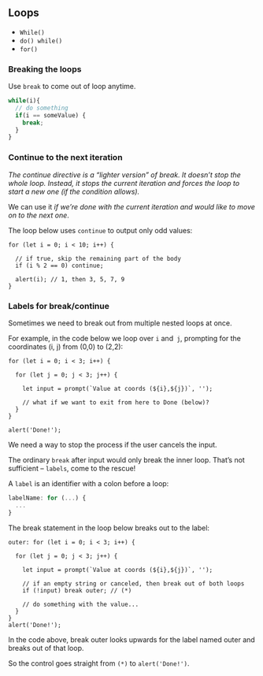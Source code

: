 ## Loops
- ``While()``
- ``do() while()``
- ``for()``

### Breaking the loops  
Use ```break``` to come out of loop anytime.
```js
while(i){
  // do something
  if(i == someValue) {
    break;
  }
}
```

### Continue to the next iteration
_The continue directive is a “lighter version” of break. It doesn’t stop the whole loop. Instead, it stops the current iteration and forces the loop to start a new one (if the condition allows)._

We can use it _if we’re done with the current iteration and would like to move on to the next one_.

The loop below uses ``continue`` to output only odd values:
```JS
for (let i = 0; i < 10; i++) {

  // if true, skip the remaining part of the body
  if (i % 2 == 0) continue;

  alert(i); // 1, then 3, 5, 7, 9
}
```

### Labels for break/continue
Sometimes we need to break out from multiple nested loops at once.

For example, in the code below we loop over ``i`` and`` j``, prompting for the coordinates (i, j) from (0,0) to (2,2):
```JS
for (let i = 0; i < 3; i++) {

  for (let j = 0; j < 3; j++) {

    let input = prompt(`Value at coords (${i},${j})`, '');

    // what if we want to exit from here to Done (below)?
  }
}

alert('Done!');

```
We need a way to stop the process if the user cancels the input.

The ordinary ``break`` after input would only break the inner loop. That’s not sufficient – ``labels``, come to the rescue!

A ``label`` is an identifier with a colon before a loop:
```js
labelName: for (...) {
  ...
}
```

The break <labelName> statement in the loop below breaks out to the label:
```JS
outer: for (let i = 0; i < 3; i++) {

  for (let j = 0; j < 3; j++) {

    let input = prompt(`Value at coords (${i},${j})`, '');

    // if an empty string or canceled, then break out of both loops
    if (!input) break outer; // (*)

    // do something with the value...
  }
}
alert('Done!');
```
In the code above, break outer looks upwards for the label named outer and breaks out of that loop.

So the control goes straight from ``(*)`` to ``alert('Done!')``.